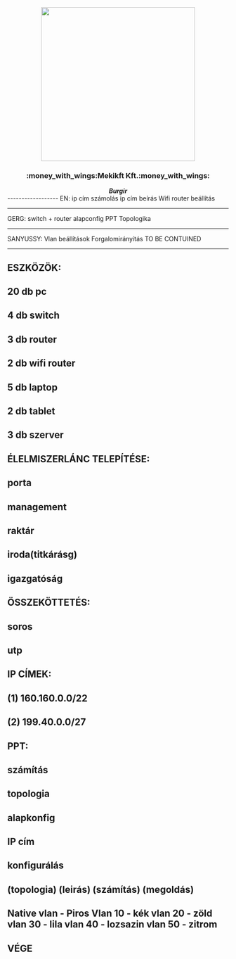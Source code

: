 <div align="center">
  <kbd><img src="https://mavsocial.com/wp-content/uploads/2017/10/Showering-in-money-GIF.gif" width="350px"/></kbd>
  <h3>:money_with_wings:Mekikft Kft.:money_with_wings:</h3>
  <i><b>Burgir</b></i>
  <i></i>
  <br>
</div>
------------------
EN: 
   ip cím számolás
   ip cím beírás
   Wifi router beállítás
   
------------------
GERG: 
   switch + router alapconfig
   PPT
   Topologika
   
------------------
SANYUSSY: 
   Vlan beállítások
   Forgalomirányítás
   TO BE CONTUINED
   
------------------

ESZKÖZÖK:
------------------
20 db pc
------------------
4 db switch
------------------
3 db router
------------------
2 db wifi router
------------------
5 db laptop
------------------
2 db tablet
------------------
3 db szerver
------------------

ÉLELMISZERLÁNC TELEPÍTÉSE:
------------------
porta
------------------
management
------------------
raktár
------------------
iroda(titkárásg)
------------------
igazgatóság
------------------
ÖSSZEKÖTTETÉS:
------------------
soros
------------------
utp
------------------
IP CÍMEK:
------------------
(1)
160.160.0.0/22
------------------
(2)
199.40.0.0/27
------------------

PPT:
------------------
számítás
------------------
topologia
------------------
alapkonfig
------------------
IP cím
------------------
konfigurálás
------------------
(topologia)
(leirás)
(számítás)
(megoldás)
------------------
Native vlan - Piros
Vlan 10 - kék
vlan 20 - zöld
vlan 30 - lila
vlan 40 - lozsazin
vlan 50 - zitrom
------------------
VÉGE
------------------
